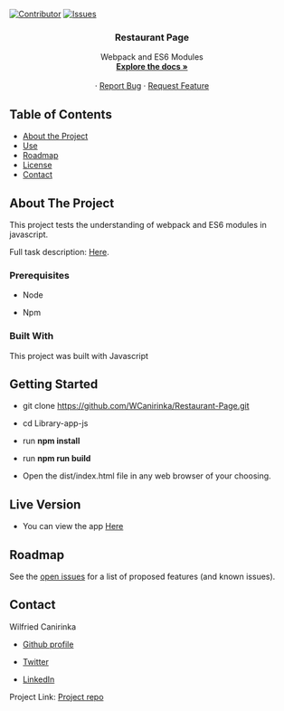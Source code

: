 [![Contributor][contributor-shield]][contributor-url]
[![Issues][issues-shield]][issues-url]
<br />
<p align="center">
 
  <h3 align="center">Restaurant Page</h3>
  <p align="center">
    Webpack and ES6 Modules
    <br />
    <a href="https://github.com/WCanirinka/Restaurant-Page.git"><strong>Explore the docs »</strong></a>
    <br />
    <br />
    ·
    <a href="https://github.com/WCanirinka/Restaurant-Page/issues">Report Bug</a>
    ·
    <a href="https://github.com/WCanirinka/Restaurant-Page/issues">Request Feature</a>
  </p>
</p>


<!-- TABLE OF CONTENTS -->
## Table of Contents

* [About the Project](#about-the-project)
* [Use](#use)
* [Roadmap](#roadmap)
* [License](#license)
* [Contact](#contact)



<!-- ABOUT THE PROJECT -->
## About The Project

This project tests the understanding of webpack and ES6 modules in javascript.

Full task description: [Here](https://www.theodinproject.com/courses/javascript/lessons/restaurant-page).

### Prerequisites

- Node

- Npm

### Built With

This project was built with Javascript


## Getting Started

- git clone https://github.com/WCanirinka/Restaurant-Page.git

- cd Library-app-js

- run **npm install**

- run **npm run build**

- Open the dist/index.html file in any web browser of your choosing.


## Live Version

- You can view the app [Here](https://rawcdn.githack.com/WCanirinka/Restaurant-page/a6c9b0044f431c9318737c81b98394a2eba9298b/dist/index.html)

<!-- ROADMAP -->
## Roadmap

See the [open issues](https://github.com/WCanirinka/Restaurant-Page/issues) for a list of proposed features (and known issues).


<!-- CONTACT -->
## Contact
Wilfried Canirinka
* [Github profile](https://github.com/WCanirinka)

* [Twitter](https://twitter.com/WCanirinka)

* [LinkedIn](https://www.linkedin.com/in/wilfried-canirinka-884ab0b6/)

Project Link: [Project repo](https://github.com/WCanirinka/Restaurant-Page)

<!-- MARKDOWN LINKS & IMAGES -->
<!-- https://www.markdownguide.org/basic-syntax/#reference-style-links -->
[contributor-shield]: https://img.shields.io/badge/Contributors-1-%2300ff00
[contributor-url]: https://github.com/WCanirinka/Restaurant-Page/graphs/contributors
[issues-shield]: https://img.shields.io/badge/issues-0-%2300ff00
[issues-url]: https://github.com/WCanirinka/Restaurant-Page/issues/